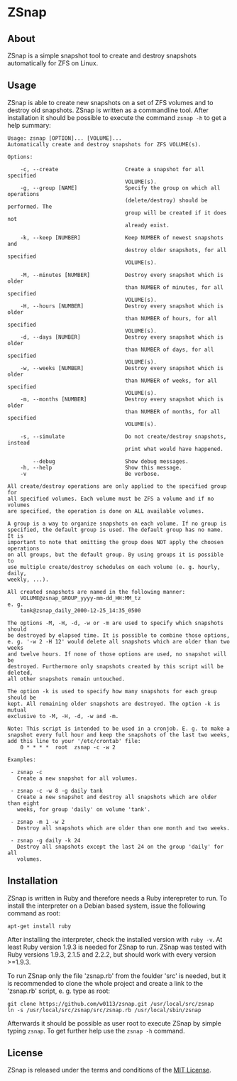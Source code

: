 
# ZSnap

## About

ZSnap is a simple snapshot tool to create and destroy snapshots automatically for ZFS on Linux.


## Usage

ZSnap is able to create new snapshots on a set of ZFS volumes and to destroy old snapshots. ZSnap is written as a commandline tool. After installation it should be possible to execute the command `zsnap -h` to get a help summary: 

    Usage: zsnap [OPTION]... [VOLUME]...
    Automatically create and destroy snapshots for ZFS VOLUME(s).
    
    Options:
    
        -c, --create                     Create a snapshot for all specified
                                         VOLUME(s).
        -g, --group [NAME]               Specify the group on which all operations
                                         (delete/destroy) should be performed. The
                                         group will be created if it does not
                                         already exist.
    
        -k, --keep [NUMBER]              Keep NUMBER of newest snapshots and
                                         destroy older snapshots, for all specified
                                         VOLUME(s).
    
        -M, --minutes [NUMBER]           Destroy every snapshot which is older
                                         than NUMBER of minutes, for all specified
                                         VOLUME(s).
        -H, --hours [NUMBER]             Destroy every snapshot which is older
                                         than NUMBER of hours, for all specified
                                         VOLUME(s).
        -d, --days [NUMBER]              Destroy every snapshot which is older
                                         than NUMBER of days, for all specified
                                         VOLUME(s).
        -w, --weeks [NUMBER]             Destroy every snapshot which is older
                                         than NUMBER of weeks, for all specified
                                         VOLUME(s).
        -m, --months [NUMBER]            Destroy every snapshot which is older
                                         than NUMBER of months, for all specified
                                         VOLUME(s).
    
        -s, --simulate                   Do not create/destroy snapshots, instead
                                         print what would have happened.
    
            --debug                      Show debug messages.
        -h, --help                       Show this message.
        -v                               Be verbose.
    
    All create/destroy operations are only applied to the specified group for
    all specified volumes. Each volume must be ZFS a volume and if no volumes
    are specified, the operation is done on ALL available volumes.
    
    A group is a way to organize snapshots on each volume. If no group is
    specified, the default group is used. The default group has no name. It is
    important to note that omitting the group does NOT apply the choosen operations
    on all groups, but the default group. By using groups it is possible to
    use multiple create/destroy schedules on each volume (e. g. hourly, daily,
    weekly, ...).
    
    All created snapshots are named in the following manner:
        VOLUME@zsnap_GROUP_yyyy-mm-dd_HH:MM_tz
    e. g.
        tank@zsnap_daily_2000-12-25_14:35_0500
    
    The options -M, -H, -d, -w or -m are used to specify which snapshots should
    be destroyed by elapsed time. It is possible to combine those options,
    e. g. '-w 2 -H 12' would delete all snapshots which are older than two weeks
    and twelve hours. If none of those options are used, no snapshot will be
    destroyed. Furthermore only snapshots created by this script will be deleted,
    all other snapshots remain untouched.
    
    The option -k is used to specify how many snapshots for each group should be
    kept. All remaining older snapshots are destroyed. The option -k is mutual
    exclusive to -M, -H, -d, -w and -m.
    
    Note: This script is intended to be used in a cronjob. E. g. to make a
    snapshot every full hour and keep the snapshots of the last two weeks,
    add this line to your '/etc/crontab' file:
        0 * * * *  root  zsnap -c -w 2
    
    Examples:
    
     - zsnap -c
       Create a new snapshot for all volumes.
    
     - zsnap -c -w 8 -g daily tank
       Create a new snapshot and destroy all snapshots which are older than eight
       weeks, for group 'daily' on volume 'tank'.
    
     - zsnap -m 1 -w 2
       Destroy all snapshots which are older than one month and two weeks.
    
     - zsnap -g daily -k 24
       Destroy all snapshots except the last 24 on the group 'daily' for all
       volumes.


## Installation

ZSnap is written in Ruby and therefore needs a Ruby interepreter to run. To install the interpreter on a Debian based system, issue the following command as root:

    apt-get install ruby

After installing the interpreter, check the installed version with `ruby -v`. At least Ruby version 1.9.3 is needed for ZSnap to run. ZSnap was tested with Ruby versions 1.9.3, 2.1.5 and 2.2.2, but should work with every version >=1.9.3.

To run ZSnap only the file 'zsnap.rb' from the foulder 'src' is needed, but it is recommended to clone the whole project and create a link to the 'zsnap.rb' script, e. g. type as root:

    git clone https://github.com/w0113/zsnap.git /usr/local/src/zsnap
    ln -s /usr/local/src/zsnap/src/zsnap.rb /usr/local/sbin/zsnap

Afterwards it should be possible as user root to execute ZSnap by simple typing `zsnap`. To get further help use the `zsnap -h` command.


## License

ZSnap is released under the terms and conditions of the [MIT License](https://tldrlegal.com/license/mit-license).

